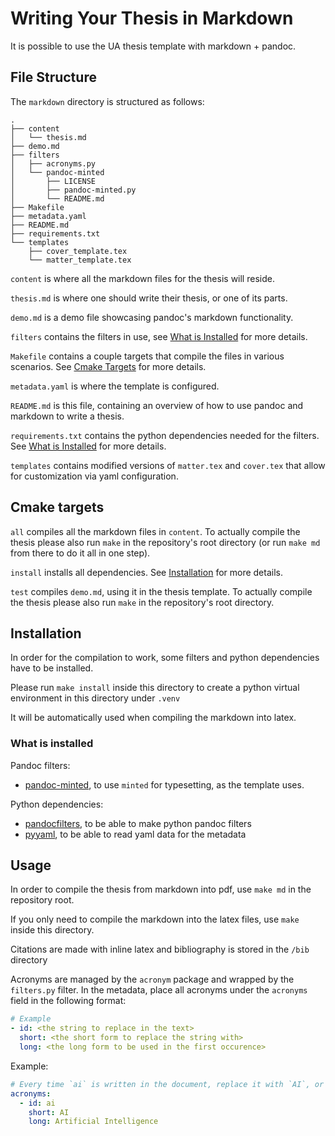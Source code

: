 # Writing Your Thesis in Markdown

It is possible to use the UA thesis template with markdown + pandoc.

## File Structure

The `markdown` directory is structured as follows:

```
.
├── content
│   └── thesis.md 
├── demo.md
├── filters
│   ├── acronyms.py
│   └── pandoc-minted
│       ├── LICENSE
│       ├── pandoc-minted.py
│       └── README.md
├── Makefile
├── metadata.yaml
├── README.md
├── requirements.txt
└── templates
    ├── cover_template.tex
    └── matter_template.tex
```

`content` is where all the markdown files for the thesis will reside.

`thesis.md` is where one should write their thesis, or one of its parts.

`demo.md` is a demo file showcasing pandoc's markdown functionality.

`filters` contains the filters in use, see [What is Installed](#what-is-installed) for more details.

`Makefile` contains a couple targets that compile the files in various scenarios. See [Cmake Targets](#cmake-targets) for more details.

`metadata.yaml` is where the template is configured.

`README.md` is this file, containing an overview of how to use pandoc and markdown to write a thesis.

`requirements.txt` contains the python dependencies needed for the filters. See [What is Installed](#what-is-installed) for more details.

`templates` contains modified versions of `matter.tex` and `cover.tex` that allow for customization via yaml configuration.

## Cmake targets

`all` compiles all the markdown files in `content`. To actually compile the thesis please also run `make` in the repository's root directory (or run `make md` from there to do it all in one step).

`install` installs all dependencies. See [Installation](#installation) for more details.

`test` compiles `demo.md`, using it in the thesis template. To actually compile the thesis please also run `make` in the repository's root directory. 

## Installation

In order for the compilation to work, some filters and python dependencies have to be installed.

Please run `make install` inside this directory to create a python virtual environment in this directory under `.venv`

It will be automatically used when compiling the markdown into latex.

### What is installed

Pandoc filters:

- [pandoc-minted](https://github.com/nick-ulle/pandoc-minted), to use `minted` for typesetting, as the template uses.

Python dependencies:

- [pandocfilters](https://pypi.org/project/pandocfilters/), to be able to make python pandoc filters
- [pyyaml](https://pypi.org/project/PyYAML/), to be able to read yaml data for the metadata

## Usage

In order to compile the thesis from markdown into pdf, use `make md` in the repository root.

If you only need to compile the markdown into the latex files, use `make` inside this directory.

Citations are made with inline latex and bibliography is stored in the `/bib` directory

Acronyms are managed by the `acronym` package and wrapped by the `filters.py` filter. In the metadata, place all acronyms under the `acronyms` field in the following format:

```yaml
# Example
- id: <the string to replace in the text>
  short: <the short form to replace the string with>
  long: <the long form to be used in the first occurence>
```

Example:

```yaml
# Every time `ai` is written in the document, replace it with `AI`, or `Artificial Intelligence (AI)` in the first occurence
acronyms:
  - id: ai 
    short: AI
    long: Artificial Intelligence
```
